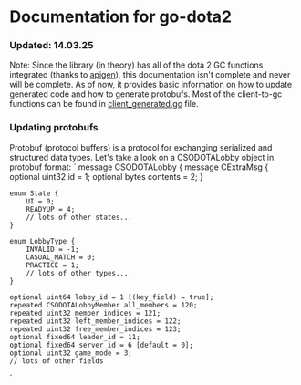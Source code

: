 # Documentation for go-dota2
### Updated: 14.03.25
Note: Since the library (in theory) has all of the dota 2 GC functions integrated (thanks to [apigen](https://github.com/voltageeee/go-dota2/tree/master/apigen)), this documentation isn't complete and never will be complete. As of now, it provides basic information on how to update generated code and how to generate protobufs.
Most of the client-to-gc functions can be found in [client_generated.go](https://github.com/voltageeee/go-dota2/blob/master/client_generated.go) file.

### Updating protobufs
Protobuf (protocol buffers) is a protocol for exchanging serialized and structured data types. Let's take a look on a CSODOTALobby object in protobuf format:
´
message CSODOTALobby {
	message CExtraMsg {
		optional uint32 id = 1;
		optional bytes contents = 2;
	}

	enum State {
		UI = 0;
		READYUP = 4;
		// lots of other states...
	}

	enum LobbyType {
		INVALID = -1;
		CASUAL_MATCH = 0;
		PRACTICE = 1;
		// lots of other types...
	}

	optional uint64 lobby_id = 1 [(key_field) = true];
	repeated CSODOTALobbyMember all_members = 120;
	repeated uint32 member_indices = 121;
	repeated uint32 left_member_indices = 122;
	repeated uint32 free_member_indices = 123;
	optional fixed64 leader_id = 11;
	optional fixed64 server_id = 6 [default = 0];
	optional uint32 game_mode = 3;
	// lots of other fields
´
